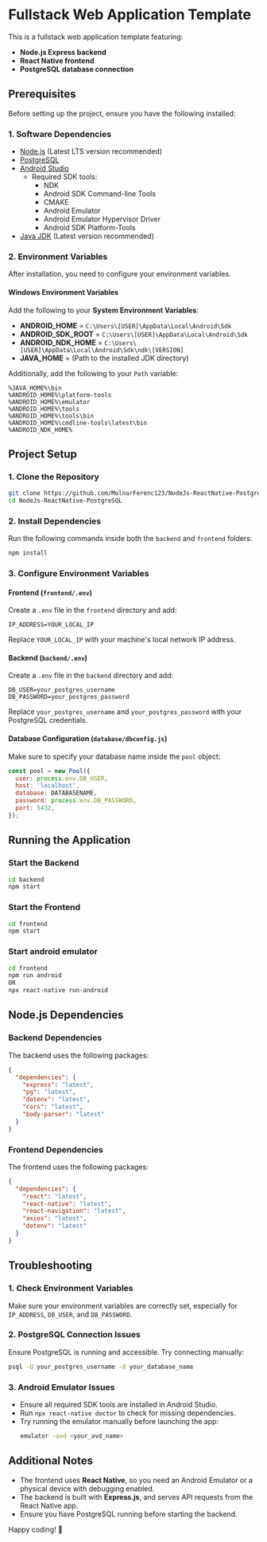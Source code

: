 # Fullstack Web Application Template

This is a fullstack web application template featuring:
- **Node.js Express backend**
- **React Native frontend**
- **PostgreSQL database connection**

## Prerequisites
Before setting up the project, ensure you have the following installed:

### 1. Software Dependencies
- [Node.js](https://nodejs.org/) (Latest LTS version recommended)
- [PostgreSQL](https://www.postgresql.org/download/)
- [Android Studio](https://developer.android.com/studio)
  - Required SDK tools:
    - NDK
    - Android SDK Command-line Tools
    - CMAKE
    - Android Emulator
    - Android Emulator Hypervisor Driver
    - Android SDK Platform-Tools
- [Java JDK](https://adoptium.net/) (Latest version recommended)

### 2. Environment Variables
After installation, you need to configure your environment variables.

#### **Windows Environment Variables**
Add the following to your **System Environment Variables**:

- **ANDROID_HOME** = `C:\Users\[USER]\AppData\Local\Android\Sdk`
- **ANDROID_SDK_ROOT** = `C:\Users\[USER]\AppData\Local\Android\Sdk`
- **ANDROID_NDK_HOME** = `C:\Users\[USER]\AppData\Local\Android\Sdk\ndk\[VERSION]`
- **JAVA_HOME** = (Path to the installed JDK directory)

Additionally, add the following to your `Path` variable:
```
%JAVA_HOME%\bin
%ANDROID_HOME%\platform-tools
%ANDROID_HOME%\emulator
%ANDROID_HOME%\tools
%ANDROID_HOME%\tools\bin
%ANDROID_HOME%\cmdline-tools\latest\bin
%ANDROID_NDK_HOME%
```

## Project Setup
### 1. Clone the Repository
```sh
git clone https://github.com/MolnarFerenc123/NodeJs-ReactNative-PostgreSQL
cd NodeJs-ReactNative-PostgreSQL
```

### 2. Install Dependencies
Run the following commands inside both the `backend` and `frontend` folders:
```sh
npm install
```

### 3. Configure Environment Variables
#### **Frontend** (`frontend/.env`)
Create a `.env` file in the `frontend` directory and add:
```
IP_ADDRESS=YOUR_LOCAL_IP
```
Replace `YOUR_LOCAL_IP` with your machine's local network IP address.

#### **Backend** (`backend/.env`)
Create a `.env` file in the `backend` directory and add:
```
DB_USER=your_postgres_username
DB_PASSWORD=your_postgres_password
```
Replace `your_postgres_username` and `your_postgres_password` with your PostgreSQL credentials.

#### **Database Configuration** (`database/dbconfig.js`)
Make sure to specify your database name inside the `pool` object:
```js
const pool = new Pool({
  user: process.env.DB_USER,
  host: 'localhost',
  database: DATABASENAME,
  password: process.env.DB_PASSWORD,
  port: 5432,
});
```

## Running the Application
### **Start the Backend**
```sh
cd backend
npm start
```

### **Start the Frontend**
```sh
cd frontend
npm start
```

### **Start android emulator**
```sh
cd frontend
npm run android
OR
npx react-native run-android
```

## Node.js Dependencies
### **Backend Dependencies**
The backend uses the following packages:
```json
{
  "dependencies": {
    "express": "latest",
    "pg": "latest",
    "dotenv": "latest",
    "cors": "latest",
    "body-parser": "latest"
  }
}
```

### **Frontend Dependencies**
The frontend uses the following packages:
```json
{
  "dependencies": {
    "react": "latest",
    "react-native": "latest",
    "react-navigation": "latest",
    "axios": "latest",
    "dotenv": "latest"
  }
}
```

## Troubleshooting
### 1. Check Environment Variables
Make sure your environment variables are correctly set, especially for `IP_ADDRESS`, `DB_USER`, and `DB_PASSWORD`.

### 2. PostgreSQL Connection Issues
Ensure PostgreSQL is running and accessible. Try connecting manually:
```sh
psql -U your_postgres_username -d your_database_name
```

### 3. Android Emulator Issues
- Ensure all required SDK tools are installed in Android Studio.
- Run `npx react-native doctor` to check for missing dependencies.
- Try running the emulator manually before launching the app:
  ```sh
  emulator -avd <your_avd_name>
  ```

## Additional Notes
- The frontend uses **React Native**, so you need an Android Emulator or a physical device with debugging enabled.
- The backend is built with **Express.js**, and serves API requests from the React Native app.
- Ensure you have PostgreSQL running before starting the backend.

Happy coding! 🚀

